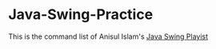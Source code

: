 # Java-Swing-Practice

This is the command list of Anisul Islam's [Java Swing Playist]([https://www.example.com](https://youtube.com/playlist?list=PLgH5QX0i9K3rAHKr6IteF5kdgN6BorH9l))
